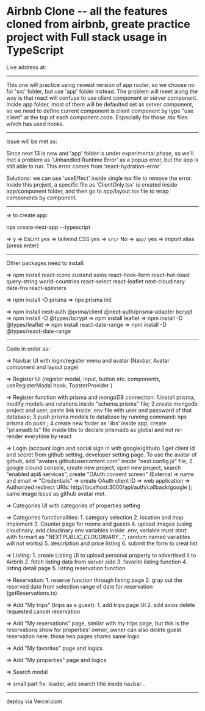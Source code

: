 # Airbnb Clone -- all the features cloned from airbnb, greate practice project with Full stack usage in TypeScript

Live address at:

---

This one will practice using newest version of app router, so we choose no for 'src' folder, but use 'app' folder instead. The problem will meet along the way is that react will confuse to use client component or server component. Inside app folder, most of them will be defaulted set as server component, so we need to define current component is client component by type "use client" at the top of each component code. Especially for those .tsx files which has used hooks.

---

Issue will be met as:

Since next 13 is new and 'app' folder is under experimental phase, so we'll met a problem as 'Unhandled Runtime Error' as a popup error, but the app is still able to run. This error comes from 'react-hydration-error'

Solutions: we can use 'useEffect' inside single tsx file to remove the error. Inside this project, a specific file as 'ClientOnly.tsx' is created inside app/component folder, and then go to app/layout.tsx file to wrap components by <ClientOnly> component.

---

=> to create app:

npx create-next-app --typescript

=> y => EsLint yes => tailwind CSS yes => `src/` No => `app/` yes => import alias (press enter)

---

Other packages need to install:

=> npm install react-icons zustand axios react-hook-form react-hot-toast query-string world-countries react-select react-leaflet next-cloudinary date-fns react-spinners

=> npm install -D prisma => npx prisma init

=> npm install next-auth @prima/client @next-auth/prisma-adapter bcrypt => npm install -D @types/bcrypt => npm install leaflet => npm install -D @types/leaflet => npm install react-date-range => npm install -D @types/react-date-range

---

Code in order as:

=> Navbar UI with login/register menu and avatar (Navbar, Avatar component and layout page)

=> Register UI (register modal, input, button etc. components, useRegisterModal hook, ToasterProvider )

=> Register function with prisma and mongoDB connection: 1.install prisma, modify models and relations inside "schema.prisma" file; 2.create mongodb project and user, paste link inside .env file with user and password of that database; 3.push prisma models to database by running command: npx prisma db push ; 4.create new folder as 'libs' inside app, create "prismadb.ts" file inside libs to declare prismadb as global and not re-render everytime by react

=> Login (account login and social sign in with google/github) 1.get client id and secret from github setting, developer setting page. To use the avatar of github, add "avatars.githubusercontent.com" inside "next.config.js" file; 2. google clound console, create new project, open new project, search "enabled api& services", create "OAuth consent screen" (External => name and email => "Credentials" => create OAuth client ID => web application => Authorized redirect URls: http//localhost:3000/api/auth/callback/google ); same image issue as github avatar met.

=> Categories UI with categories of properties setting

=> Categories functionalities: 1. category selection 2. location and map implement 3. Counter page for rooms and guests 4. upload images (using cloudinary, add cloudinary env variables inside .env, variable must start with formart as "NEXT*PUBLIC_CLOUDINARY*...", random named variables will not works) 5. description and price listing 6. submit the form to creat list

=> Listing: 1. create Listing UI to upload personal property to advertised it to Airbnb 2. fetch listing data from server side 3. favorite listing function 4. listing detail page 5. listing reservation function

=> Reservation: 1. reserve function through listing page 2. gray out the reserved date from selection range of date for reservation (getReservations.ts)

=> Add "My trips" (trips as a guest): 1. add trips page UI 2. add axios delete requested cancel reservation

=> Add "My reservations" page, similar with my trips page, but this is the reservations show for properties' owner, owner can also delete guest reservation here. those two pages shares same logic

=> Add "My favorites" page and logics

=> Add "My properties" page and logics

=> Search modal

=> small part fix: loader, add search title inside navbar...

---

deploy via Vercel.com
